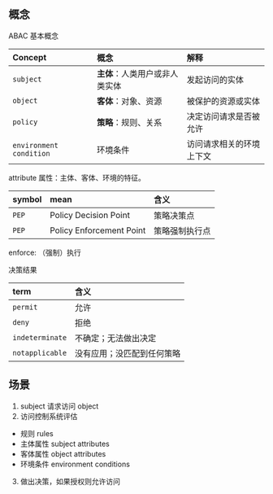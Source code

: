 ## 概念

ABAC 基本概念

|Concept                |概念                        |解释                  |
|:----------------------|:---------------------------|:---------------------|
|`subject`              |**主体**：人类用户或非人类实体|发起访问的实体          |
|`object`               |**客体**：对象、资源         |被保护的资源或实体      |
|`policy`               |**策略**：规则、关系         |决定访问请求是否被允许  |
|`environment condition`|环境条件                    |访问请求相关的环境上下文 |

attribute 属性：主体、客体、环境的特征。

|symbol |mean                    |含义         |
|:------|:-----------------------|:------------|
| `PEP` |Policy Decision Point   |策略决策点    |
| `PEP` |Policy Enforcement Point|策略强制执行点|

enforce: （强制）执行

决策结果

| term            | 含义                     |
|:----------------|:-------------------------|
| `permit`        | 允许                     |
| `deny`          | 拒绝                     |
| `indeterminate` | 不确定；无法做出决定      |
| `notapplicable` | 没有应用；没匹配到任何策略 |

## 场景

1. subject 请求访问 object
2. 访问控制系统评估
  - 规则 rules
  - 主体属性 subject attributes
  - 客体属性 object attributes
  - 环境条件 environment conditions
3. 做出决策，如果授权则允许访问
